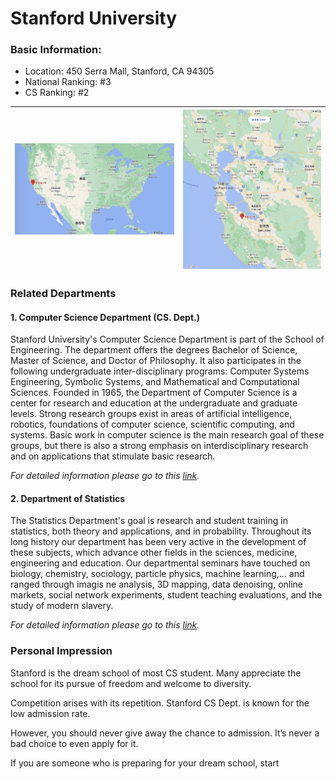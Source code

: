 # Stanford University
### Basic Information:
- Location: 450 Serra Mall, Stanford, CA 94305
- National Ranking: #3
- CS Ranking: #2

![](01.png) | ![](02.png)
--- | ---

### Related Departments
#### 1. Computer Science Department (CS. Dept.)

Stanford University's Computer Science Department is part of the School of Engineering. The department offers the degrees Bachelor of Science, Master of Science, and Doctor of Philosophy. It also participates in the following undergraduate inter-disciplinary programs: Computer Systems Engineering, Symbolic Systems, and Mathematical and Computational Sciences. Founded in 1965, the Department of Computer Science is a center for research and education at the undergraduate and graduate levels. Strong research groups exist in areas of artificial intelligence, robotics, foundations of computer science, scientific computing, and systems. Basic work in computer science is the main research goal of these groups, but there is also a strong emphasis on interdisciplinary research and on applications that stimulate basic research.

*For detailed information please go to this [link](https://cs.stanford.edu/about/department-overview).*

#### 2. Department of Statistics

The Statistics Department's goal is research and student training in statistics, both theory and applications, and in probability. Throughout its long history our department has been very active in the development of these subjects, which advance other fields in the sciences, medicine, engineering and education. Our departmental seminars have touched on biology, chemistry, sociology, particle physics, machine learning,... and ranged through imagis ne analysis, 3D mapping, data denoising, online markets, social network experiments, student teaching evaluations, and the study of modern slavery.

*For detailed information please go to this [link](https://statistics.stanford.edu/about/welcome).*

### Personal Impression

Stanford is the dream school of most CS student. Many appreciate the school for its pursue of freedom and welcome to diversity. 

Competition arises with its repetition. Stanford CS Dept. is known for the low admission rate. 

However, you should never give away the chance to admission. It’s never a bad choice to even apply for it. 

If you are someone who is preparing for your dream school, start